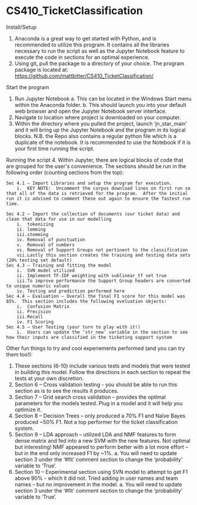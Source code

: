 # CS410_TicketClassification
Install/Setup
1. Anaconda is a great way to get started with Python, and is recommended to utilize this program.  It contains all the libraries necessary to run the script as well as the Jupyter Notebook feature to execute the code in sections for an optimal experience.
2. Using git, pull the package to a directory of your choice.  The program package is located at:  https://github.com/mattbitter/CS410_TicketClassification/

Start the program
1. Run Jupyter Notebook
	a.  This can be located in the Windows Start menu within the Anaconda folder.
	b.  This should launch you into your default web browser and open the Jupyter Notebook server interface.
2. Navigate to location where project is downloaded on your computer.
3. Within the directory where you pulled the project, launch ‘jn_star_main’ and it will bring up the Jupyter Notebook and the program in its logical blocks.
N.B. the Repo also contains a regular python file which is a duplicate of the notebook. It is recommended to use the Notebook if it is your first time running the script.

Running the script
4. Within Jupyter, there are logical blocks of code that are grouped for the user's convenience.  The sections should be run in the following order (counting sections from the top):

	Sec 4.1 – Import Libraries and setup the program for execution.
		i.	KEY NOTE:  Uncomment the corpus download lines on first run so that all of the data is retrieved for the program.  After the initial run it is advised to comment these out again to ensure the fastest run time.
	
	Sec 4.2 – Import the collection of documents (our ticket data) and clean that data for use in our modelling
		i.  tokenizing
		ii. lemming
		iii.stemming
		iv. Removal of punctuation
		v.  Removal of numbers
		vi. Removal of Support Groups not pertinent to the classification
		vii.Lastly this section creates the training and testing data sets (20% testing set default)
	Sec 4.3 – Training and fitting the model
		i.  SVN model utilized
		ii. Implement TF-IDF weighting with sublinear_tf set true 
		iii.To improve performance the Support Group headers are converted to unique numeric values 
		iv. Testing and prediction performed here
	Sec 4.4 – Evaluation – Overall the final F1 score for this model was 85%.  This section includes the following eveluation objects:
		i.  Confusion Matrix
		ii. Precision
		iii.Recall
		iv. F1 Scoring
	Sec 4.5 – User Testing (your turn to play with it!)
		i.	Users can update the ‘str_new’ variable in the section to see how their inputs are classified in the ticketing support system

Other fun things to try and cool experiements performed (and you can try them too!):
1.	These sections (6-10) include various tests and models that were tested in building this model.  Follow the directions in each section to repeat the tests at your own discretion. 
2.	Section 6 – Cross validation testing - you should be able to run this section as is to see the results it produces.
3.	Section 7 – Grid search cross validation – provides the optimal parameters for the models tested.  Plug in a model and it will help you optimize it.
4.	Section 8 – Decision Trees – only produced a 70% F1 and Naïve Bayes produced ~50% F1.  Not a top performer for the ticket classification system.
5.	Section 9 – LDA approach – utilized LDA and NMF features to form dense matrix and fed into a new SVM with the new features.  Not optimal but interesting!  NMF appeared to perform better with a lot more effort – but in the end only increased F1 by ~1%.
	a.	You will need to update section 3 under the ‘#fit’ comment section to change the ‘probability’ variable to ‘True’.
6.	Section 10 – Experimental section using SVN model to attempt to get F1 above 90% - which it did not.  Tried adding in user names and team names – but no improvement in the model.
	a.	You will need to update section 3 under the ‘#fit’ comment section to change the ‘probability’ variable to ‘True’.
